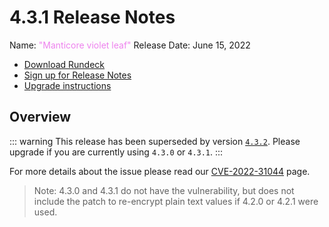 # 4.3.1 Release Notes

Name: <span style="color: violet"><span class="glyphicon glyphicon-leaf"></span> "Manticore violet leaf"</span>
Release Date: June 15, 2022

- [Download Rundeck](https://download.rundeck.com/)
- [Sign up for Release Notes](https://www.rundeck.com/release-notes-signup)
- [Upgrade instructions](/upgrading/)

## Overview

::: warning
This release has been superseded by version [`4.3.2`](version-4.3.2.md).  Please upgrade if you are currently using `4.3.0` or `4.3.1`.
:::

For more details about the issue please read our [CVE-2022-31044](/history/CVEs/CVE-2022-31044.md) page.

> Note: 4.3.0 and 4.3.1 do not have the vulnerability, but does not include the patch to re-encrypt plain text values if 4.2.0 or 4.2.1 were used.

